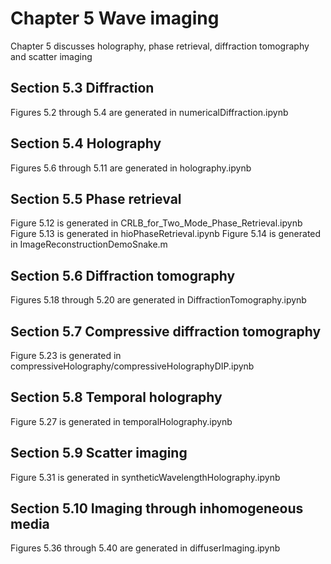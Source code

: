 # Chapter 5 Wave imaging

Chapter 5 discusses holography, phase retrieval, diffraction tomography and scatter imaging

## Section 5.3 Diffraction
Figures 5.2 through 5.4 are generated in numericalDiffraction.ipynb

## Section 5.4 Holography
Figures 5.6 through 5.11 are generated in holography.ipynb

## Section 5.5 Phase retrieval
Figure 5.12 is generated in CRLB_for_Two_Mode_Phase_Retrieval.ipynb
Figure 5.13 is generated in hioPhaseRetrieval.ipynb
Figure 5.14 is generated in ImageReconstructionDemoSnake.m

## Section 5.6 Diffraction tomography
Figures 5.18 through 5.20 are generated in DiffractionTomography.ipynb

## Section 5.7 Compressive diffraction tomography
Figure 5.23 is generated in compressiveHolography/compressiveHolographyDIP.ipynb

## Section 5.8 Temporal holography
Figure 5.27 is generated in temporalHolography.ipynb

## Section 5.9 Scatter imaging
Figure 5.31 is generated in syntheticWavelengthHolography.ipynb

## Section 5.10 Imaging through inhomogeneous media
Figures 5.36 through 5.40 are generated in diffuserImaging.ipynb
